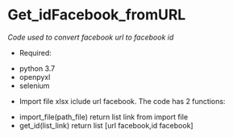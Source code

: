 # Get_idFacebook_fromURL
*Code used to convert facebook url to facebook id*
* Required:
- python 3.7
- openpyxl
- selenium
* Import file xlsx iclude url facebook. The code has 2 functions: 
- import_file(path_file) return list link from import file
- get_id(list_link) return list [url facebook,id facebook]
